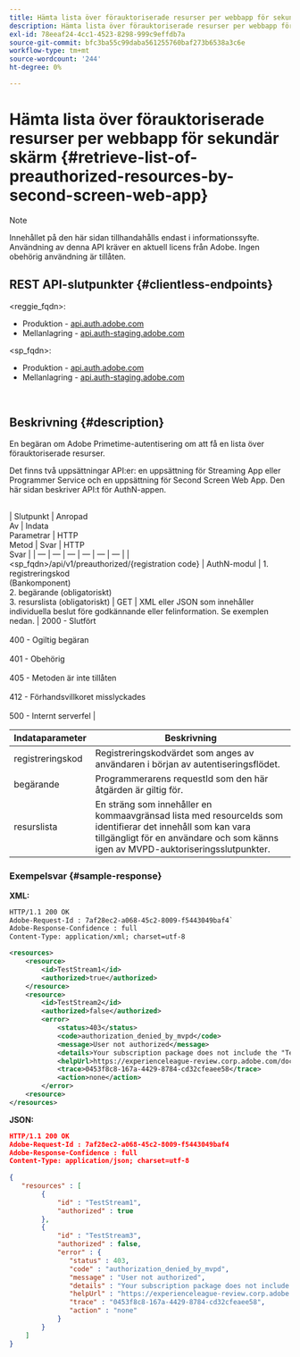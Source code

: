 ```yaml
---
title: Hämta lista över förauktoriserade resurser per webbapp för sekundär skärm
description: Hämta lista över förauktoriserade resurser per webbapp för sekundär skärm
exl-id: 78eeaf24-4cc1-4523-8298-999c9effdb7a
source-git-commit: bfc3ba55c99daba561255760baf273b6538a3c6e
workflow-type: tm+mt
source-wordcount: '244'
ht-degree: 0%

---
```


# Hämta lista över förauktoriserade resurser per webbapp för sekundär skärm {#retrieve-list-of-preauthorized-resources-by-second-screen-web-app}

>[!NOTE]
>
>Innehållet på den här sidan tillhandahålls endast i informationssyfte. Användning av denna API kräver en aktuell licens från Adobe. Ingen obehörig användning är tillåten.

## REST API-slutpunkter {#clientless-endpoints}

&lt;reggie_fqdn>:

* Produktion - [api.auth.adobe.com](http://api.auth.adobe.com/)
* Mellanlagring - [api.auth-staging.adobe.com](http://api.auth-staging.adobe.com/)

&lt;sp_fqdn>:

* Produktion - [api.auth.adobe.com](http://api.auth.adobe.com/)
* Mellanlagring - [api.auth-staging.adobe.com](http://api.auth-staging.adobe.com/)

</br>

## Beskrivning {#description}

En begäran om Adobe Primetime-autentisering om att få en lista över förauktoriserade resurser.

Det finns två uppsättningar API:er: en uppsättning för Streaming App eller Programmer Service och en uppsättning för Second Screen Web App. Den här sidan beskriver API:t för AuthN-appen.

 \
| Slutpunkt | Anropad  </br>Av | Indata   </br>Parametrar | HTTP  </br>Metod | Svar | HTTP  </br>Svar | | — | — | — | — | — | — | | &lt;sp_fqdn>/api/v1/preauthorized/{registration code} | AuthN-modul | 1.  registreringskod  </br>    (Bankomponent)</br>2.  begärande (obligatoriskt)</br>3.  resurslista (obligatoriskt) | GET | XML eller JSON som innehåller individuella beslut före godkännande eller felinformation. Se exemplen nedan. | 2000 - Slutfört</br></br>400 - Ogiltig begäran</br></br>401 - Obehörig</br></br>405 - Metoden är inte tillåten  </br></br>412 - Förhandsvillkoret misslyckades</br></br>500 - Internt serverfel |



| Indataparameter | Beskrivning |
| ----------------- | ------------------------------------------------------------------------------------------------------------------------------------------------------------------------------ |
| registreringskod | Registreringskodvärdet som anges av användaren i början av autentiseringsflödet. |
| begärande | Programmerarens requestId som den här åtgärden är giltig för. |
| resurslista | En sträng som innehåller en kommaavgränsad lista med resourceIds som identifierar det innehåll som kan vara tillgängligt för en användare och som känns igen av MVPD-auktoriseringsslutpunkter. |


### Exempelsvar {#sample-response}

**XML:**

```XML
HTTP/1.1 200 OK
Adobe-Request-Id : 7af28ec2-a068-45c2-8009-f5443049baf4`
Adobe-Response-Confidence : full
Content-Type: application/xml; charset=utf-8

<resources>
    <resource>
        <id>TestStream1</id>
        <authorized>true</authorized>
    </resource>
    <resource>
        <id>TestStream2</id>
        <authorized>false</authorized>  
        <error>
            <status>403</status>
            <code>authorization_denied_by_mvpd</code>
            <message>User not authorized</message>
            <details>Your subscription package does not include the "TestStream3" channel.</details>
            <helpUrl>https://experienceleague-review.corp.adobe.com/docs/primetime/authentication/auth-features/error-reportn/enhanced-error-codes.html#error-codes</helpUrl>
            <trace>0453f8c8-167a-4429-8784-cd32cfeaee58</trace>
            <action>none</action>
        </error>
    <resource>
</resources>
```

**JSON:**

```JSON
HTTP/1.1 200 OK
Adobe-Request-Id : 7af28ec2-a068-45c2-8009-f5443049baf4
Adobe-Response-Confidence : full
Content-Type: application/json; charset=utf-8
 
{
   "resources" : [
        {
            "id" : "TestStream1",
            "authorized" : true
        },
        {
            "id" : "TestStream3",
            "authorized" : false,
            "error" : {
               "status" : 403,
               "code" : "authorization_denied_by_mvpd",
               "message" : "User not authorized",
               "details" : "Your subscription package does not include the "TestStream3" channel.",
               "helpUrl" : "https://experienceleague-review.corp.adobe.com/docs/primetime/authentication/auth-features/error-reportn/enhanced-error-codes.html#error-codes",
               "trace" : "0453f8c8-167a-4429-8784-cd32cfeaee58",
               "action" : "none"
            }
        } 
    ]
}
```
